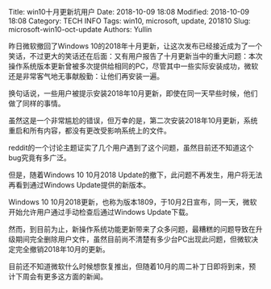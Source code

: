 Title: win10十月更新坑用户
Date: 2018-10-09 18:08
Modified: 2018-10-09 18:08
Category: TECH INFO 
Tags: win10, microsoft, update, 201810
Slug: microsoft-win10-oct-update
Authors: Yullin


昨日微软撤回了Windows 10的2018年十月更新，让这次发布已经接近成为了一个笑话，不过更大的笑话还在后面：又有用户报告了十月更新当中的重大问题：本次操作系统版本更新曾被多次提供给相同的PC，尽管其中一些实际安装成功，微软还是非常客气地无事献殷勤：让他们再安装一遍。


换句话说，一些用户被提示安装2018年10月更新，即使在同一天早些时候，他们做了同样的事情。

虽然这是一个非常尴尬的错误，但万幸的是，第二次安装2018年10月更新，系统重启和所有内容，都没有更改受影响系统上的文件。

reddit的一个讨论主题证实了几个用户遇到了这个问题，虽然目前还不知道这个bug究竟有多广泛。

但是，随着Windows 10 10月2018 Update的撤下，此问题不再发生，用户将无法再看到通过Windows Update提供的新版本。

Windows 10 10月2018更新，也称为版本1809，于10月2日宣布，同一天，微软开始允许用户通过手动检查后通过Windows Update下载。

然而，到目前为止，新操作系统功能更新带来了众多问题，最糟糕的问题导致在升级期间完全删除用户文件，虽然目前尚不清楚有多少台PC出现此问题，但微软决定完全撤销2018年10月的更新。

目前还不知道微软什么时候想恢复推出，但随着10月的周二补丁日即将到来，预计下周会有更多这方面的新闻。